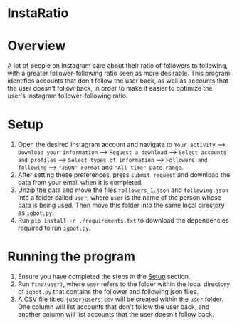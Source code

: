 # InstaRatio

# Overview
A lot of people on Instagram care about their ratio of followers to following, with a greater follower-following ratio seen as more desirable. This program identifies accounts that don't follow the user back, as well as accounts that the user doesn't follow back, in order to make it easier to optimize the user's Instagram follower-following ratio.

# Setup
1. Open the desired Instagram account and navigate to `Your activity` --> `Download your information` --> `Request a download` --> `Select accounts and profiles` --> `Select types of information` --> `Followers and following` --> `"JSON" Format` and `"All time" Date range`.
2. After setting these preferences, press `submit request` and download the data from your email when it is completed.
3. Unzip the data and move the files `followers_1.json` and `following.json` into a folder called `user`, where `user` is the name of the person whose data is being used. Then move this folder into the same local directory as `igbot.py`.
4. Run `pip install -r ./requirements.txt` to download the dependencies required to run `igbot.py`.

# Running the program
1. Ensure you have completed the steps in the [Setup](#setup) section.
2. Run `find(user)`, where `user` refers to the folder within the local directory of `igbot.py` that contains the follower and following json files.
3. A CSV file titled `{user}users.csv` will be created within the `user` folder. One column will list accounts that don't follow the user back, and another column will list accounts that the user doesn't follow back.

